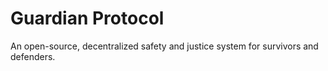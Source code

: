 # Guardian Protocol

An open-source, decentralized safety and justice system for survivors and defenders.
